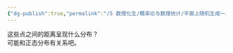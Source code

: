 ```yaml
---
{"dg-publish":true,"permalink":"/5 数理化生/概率论与数理统计/平面上随机生成一些点/","title":"平面上随机生成一些点"}
---
```



这些点之间的距离呈现什么分布？  
可能和正态分布有关系吧。
